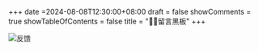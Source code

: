 +++
date =2024-08-08T12:30:00+08:00
draft = false
showComments = true
showTableOfContents = false
title = "👨‍🏫留言黑板"
+++

![反馈](/img/bye.webp)





